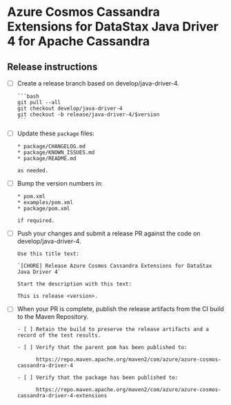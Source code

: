# Azure Cosmos Cassandra Extensions for DataStax Java Driver 4 for Apache Cassandra
## Release instructions

- [ ] Create a release branch based on develop/java-driver-4.
  
      ```bash
      git pull --all
      git checkout develop/java-driver-4
      git checkout -b release/java-driver-4/$version
      ```

- [ ] Update these `package` files:

      * package/CHANGELOG.md
      * package/KNOWN_ISSUES.md
      * package/README.md

      as needed.

- [ ] Bump the version numbers in:

      * pom.xml
      * examples/pom.xml
      * package/pom.xml

      if required.
      
- [ ] Push your changes and submit a release PR against the code on develop/java-driver-4.

      Use this title text:

      `[CHORE] Release Azure Cosmos Cassandra Extensions for DataStax Java Driver 4`

      Start the description with this text:

      This is release <version>.

- [ ] When your PR is complete, publish the release artifacts from the CI build to the Maven Repository.

      - [ ] Retain the build to preserve the release artifacts and a record of the test results.
  
      - [ ] Verify that the parent pom has been published to:

            https://repo.maven.apache.org/maven2/com/azure/azure-cosmos-cassandra-driver-4

      - [ ] Verify that the package has been published to:

            https://repo.maven.apache.org/maven2/com/azure/azure-cosmos-cassandra-driver-4-extensions

